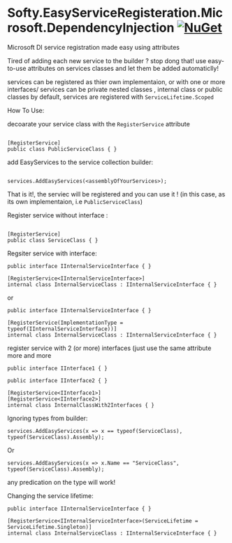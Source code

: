 # Softy.EasyServiceRegisteration.Microsoft.DependencyInjection [![NuGet](https://img.shields.io/nuget/v/Softy.EasyServiceRegistration.Microsoft.DependencyInjection.Core)](https://www.nuget.org/packages/Softy.EasyServiceRegistration.Microsoft.DependencyInjection.Core/)
Microsoft DI service registration made easy using attributes 



Tired of adding each new service to the builder ? stop dong that!
use easy-to-use attributes on services classes and let them be added automaticlly!

services can be registered as thier own implementaion, or with one or more interfaces/
services can be private nested classes , internal class or public classes
by default, services are registered with ```ServiceLifetime.Scoped```


How To Use:

decoarate your service class with the ```RegisterService``` attribute
```

[RegisterService]
public class PublicServiceClass { }

```

add EasyServices to the service collection builder:

```

services.AddEasyServices(<assemblyOfYourServices>);

```

That is it!, the serviec will be registered and you can use it ! (in this case, as its own implementaion, i.e ```PublicServiceClass```)


Register service without interface :

```

[RegisterService]
public class ServiceClass { }

```


Regsiter service with interface:

```
public interface IInternalServiceInterface { }

[RegisterService<IInternalServiceInterface>]
internal class InternalServiceClass : IInternalServiceInterface { }
```
or

```
public interface IInternalServiceInterface { }

[RegisterService(ImplementationType = typeof(IInternalServiceInterface))]
internal class InternalServiceClass : IInternalServiceInterface { }
```

register service with 2 (or more) interfaces (just use the same attribute more and more

```
public interface IInterface1 { }

public interface IInterface2 { }

[RegisterService<IInterface1>]
[RegisterService<IInterface2>]
internal class InternalClassWith2Interfaces { }

```


Ignoring types from builder:

```
services.AddEasyServices(x => x == typeof(ServiceClass), typeof(ServiceClass).Assembly);
 ```
Or
```
services.AddEasyServices(x => x.Name == "ServiceClass", typeof(ServiceClass).Assembly);
```
 any predication on the type will work!

 Changing  the service lifetime:

```
public interface IInternalServiceInterface { }

[RegisterService<IInternalServiceInterface>(ServiceLifetime = ServiceLifetime.Singleton)]
internal class InternalServiceClass : IInternalServiceInterface { }
```

 
 






